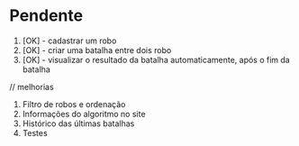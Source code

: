 # Pendente

1. [OK] - cadastrar um robo
2. [OK] - criar uma batalha entre dois robo
3. [OK] - visualizar o resultado da batalha automaticamente, após o fim da batalha

// melhorias
1. Filtro de robos e ordenação
2. Informações do algoritmo no site
3. Histórico das últimas batalhas
4. Testes